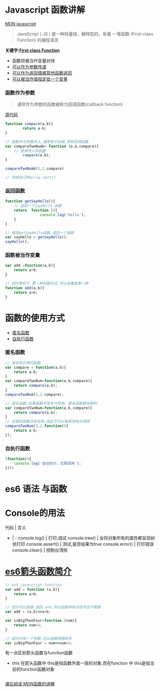 # Javascript 函数讲解
[MDN javascript](https://developer.mozilla.org/en-US/docs/Web/JavaScript)
> JavaScript ( JS ) 是一种轻量级，解释型的，有着 一等函数 (First-class Function) 的编程语言


**关键字:[First class Function](https://developer.mozilla.org/zh-CN/docs/Glossary/First-class_Function)**
* 函数将被当作变量对待
* [可以作为参数传递](#param-function)
* [可以作为返回值被其他函数返回](#return-function)
* [可以被当作值指定给一个变量](#var-function)


### <span id="param-function">函数作为参数</span>

>通常作为参数的函数被称为回调函数(callback function)

[源代码](day02/src/test.ts)
```javascript
function compare(a,b){
        return a-b;
}

// 函数作为参数传入,通常用于回调,简称回调函数
var compareTwoNumb= function (a,b,compare){
    // 使用传入的函数
        compare(a,b);
}

compareTwoNumb(3,2,compare)

// 完成自己的array.sort()
```

### <span id="return-function">返回函数</span>
```javascript
function getSayHello(){
    // 返回一个sayHello 函数
    return  function (){
                console.log('hello');
    }
}

// 使用getSayHello函数,返回一个函数
var sayHello = getSayHello();
sayHello();

```
### <span id="var-function">函数被当作变量</span>
```javascript
var add =function(a,b){
    return a+b;
}

// 因为等价于 第一种创建方式,所以会覆盖第一种
function add(a,b){
    return a+b;
}
```

# 函数的使用方式
* [匿名函数](#no-name-function)
* [自执行函数](#auto-run-function)



### <span id="no-name-function">匿名函数</span>
```javascript
// 有名称引用的函数
var compare = function(a,b){
    return a-b;
}
var compareTwoNum=function(a,b,compare){
    return compare(a,b);
}
compareTwoNum(3,2,compare);

// 匿名函数,如果函数不是多次使用，匿名函数更加便利
var compareTwoNum=function(a,b,compare){
    return compare(a,b);
}
// 这里的函数没有名称,因此不可以被其他地方调用
compareTwoNum(3,2,function(){
    return a-b;
});

```
### <span id="auto-run-function">自执行函数</span>
```javascript
(function(){
    console.log('自动执行，无需调用');
})()
```


# es6 语法 与函数



# Console的用法
代码 | 含义
- | -
console.log() | 打印,调试
console.tree() | 会将对象所有的属性都呈现树状打印
console.assert() |  测试,是否结果为true
console.error()  | 打印错误
console.clear() | 控制台清除





# [es6箭头函数简介](http://es6.ruanyifeng.com/#docs/function#箭头函数)
```javascript
// es5 javascript function
var add = function (a,b){
    return a+b;
}

// 因为可以直接 返回 a+b,所以函数体和大括号也不需要
var add = (a,b)=>a+b;

var isBigThenFour=function (num){
    return num>4;
}

// 因为只有一个参数,可以省略掉圆括号
var isBigThenFour = num=>num>4;

```

有一点区别箭头函数与function函数
* this
在箭头函数中 this是指函数外面一层的对象,而在function 中 this是指当前的function函数对象
```javascript

```



    
[课后阅读:MDN函数的讲解](https://developer.mozilla.org/zh-CN/docs/Web/JavaScript/Guide/Functions#定义函数(Defining_function))
